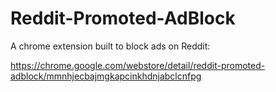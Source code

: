 # Reddit-Promoted-AdBlock
A chrome extension built to block ads on Reddit:

https://chrome.google.com/webstore/detail/reddit-promoted-adblock/mmnhjecbajmgkapcinkhdnjabclcnfpg
